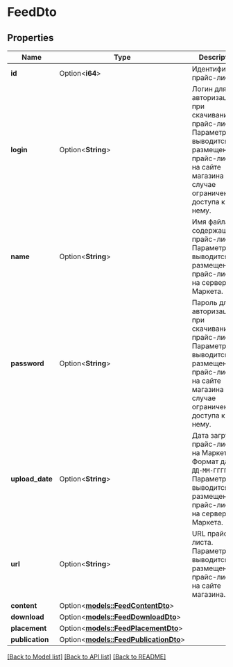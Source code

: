 # FeedDto

## Properties

Name | Type | Description | Notes
------------ | ------------- | ------------- | -------------
**id** | Option<**i64**> | Идентификатор прайс-листа. | [optional]
**login** | Option<**String**> | Логин для авторизации при скачивании прайс-листа. Параметр выводится при размещении прайс-листа на сайте магазина и в случае ограничения доступа к нему.  | [optional]
**name** | Option<**String**> | Имя файла, содержащего прайс-лист. Параметр выводится при размещении прайс-листа на сервере Маркета.  | [optional]
**password** | Option<**String**> | Пароль для авторизации при скачивании прайс-листа. Параметр выводится при размещении прайс-листа на сайте магазина и в случае ограничения доступа к нему.  | [optional]
**upload_date** | Option<**String**> | Дата загрузки прайс-листа на Маркет.  Формат даты: `ДД-ММ-ГГГГ`.  Параметр выводится при размещении прайс-листа на сервере Маркета.  | [optional]
**url** | Option<**String**> | URL прайс-листа. Параметр выводится при размещении прайс-листа на сайте магазина.  | [optional]
**content** | Option<[**models::FeedContentDto**](FeedContentDTO.md)> |  | [optional]
**download** | Option<[**models::FeedDownloadDto**](FeedDownloadDTO.md)> |  | [optional]
**placement** | Option<[**models::FeedPlacementDto**](FeedPlacementDTO.md)> |  | [optional]
**publication** | Option<[**models::FeedPublicationDto**](FeedPublicationDTO.md)> |  | [optional]

[[Back to Model list]](../README.md#documentation-for-models) [[Back to API list]](../README.md#documentation-for-api-endpoints) [[Back to README]](../README.md)


